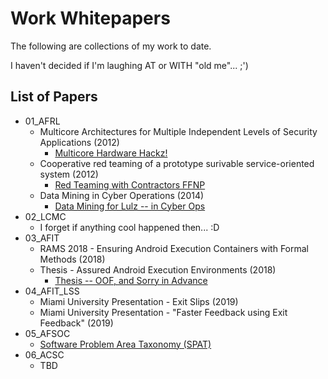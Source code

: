 Work Whitepapers
================

The following are collections of my work to date.

I haven't decided if I'm laughing AT or WITH "old me"... ;')

List of Papers
--------------
* 01_AFRL
  * Multicore Architectures for Multiple Independent Levels of Security Applications (2012)
    * [Multicore Hardware Hackz!](./01_AFRL/ADA566088_DTIC_MIPS.pdf)
  * Cooperative red teaming of a prototype surivable service-oriented system (2012)
    * [Red Teaming with Contractors FFNP](./01_AFRL/ADA602425_DTIC_Cooperative-Red-Teaming.pdf)
  * Data Mining in Cyber Operations (2014)
    * [Data Mining for Lulz -- in Cyber Ops](./01_AFRL/ADA604794_DTIC_Data-Mining-in-Cyber-Ops.pdf)
* 02_LCMC
  * I forget if anything cool happened then... :D
* 03_AFIT
  * RAMS 2018 - Ensuring Android Execution Containers with Formal Methods (2018)
  * Thesis - Assured Android Execution Environments (2018)
    * [Thesis -- OOF, and Sorry in Advance](./03_AFIT/AD1056149_DTIC_Thesis.pdf)
* 04_AFIT_LSS
  * Miami University Presentation - Exit Slips (2019)
  * Miami University Presentation - "Faster Feedback using Exit Feedback" (2019)
* 05_AFSOC
  * [Software Problem Area Taxonomy (SPAT)](./05_AFSOC/01_SPAT/Software-Problems-2022_1-0-0.pdf)
* 06_ACSC
  * TBD


